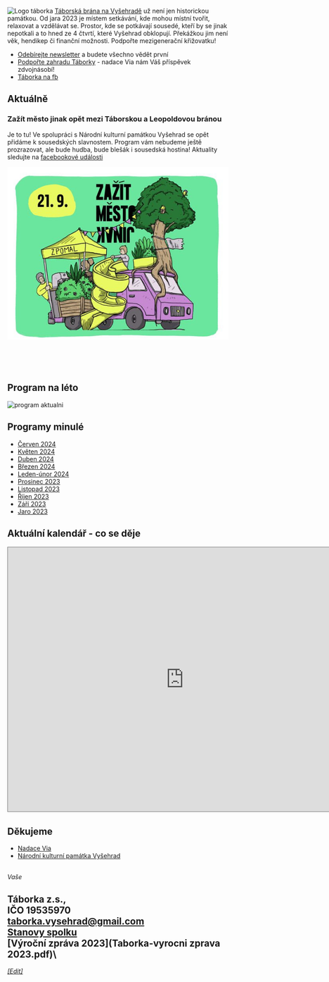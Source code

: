 ![Logo táborka](Táborka-logo.png "logo taborka")
[Táborská brána na Vyšehradě](https://mapy.cz/s/kupodozeju) už není jen historickou památkou. Od jara 2023 je místem setkávání, kde mohou místní tvořit, relaxovat a vzdělávat se. Prostor, kde se potkávají sousedé, kteří by se jinak nepotkali a to hned ze 4 čtvrtí, které Vyšehrad obklopují. Překážkou jim není věk, hendikep či finanční možnosti. Podpořte mezigenerační křižovatku!

* [Odebírejte newsletter](https://dashboard.mailerlite.com/forms/349654/86367320907187267/share) a budete všechno vědět první
* [Podpořte zahradu Táborky](https://www.darujme.cz/taborka-ma-zahradu) - nadace Via nám Váš příspěvek zdvojnásobí!
* [Táborka na fb](https://www.facebook.com/taborka.vysehrad)

## Aktuálně

### Zažít město jinak opět mezi Táborskou a Leopoldovou bránou

Je to tu! Ve spolupráci s Národní kulturní památkou Vyšehrad se opět přidáme k sousedských slavnostem. Program vám nebudeme ještě prozrazovat, ale bude hudba, bude blešák i sousedská hostina! Aktuality sledujte na [facebookové události](https://www.facebook.com/events/465723042715648) 

![ZMJ](Imgs/ZMJ-2024-invite.jpg)

<br />
<br />
<br />

## Program na léto
![program aktualni](Programy/Taborka-2024-0708.png)

## Programy minulé
* [Červen 2024](Programy/Taborka-2024-06.pdf )
* [Květen 2024](Programy/Taborka-2024-05.pdf )
* [Duben 2024](Programy/Taborka-DUBEN-2024.pdf )
* [Březen 2024](Programy/Taborka-BŘEZEN-2024-v2d.pdf)
* [Leden-únor 2024](Programy/Taborka-A4-plakat-ledenunor.pdf)
* [Prosinec 2023](Programy/Taborka-2023-12.jpg)
* [Listopad 2023](Programy/Taborka-2023-11.jpg)
* [Říjen 2023](Programy/Taborka-2023-10rijen.pdf)
* [Září 2023](Programy/Taborka-2023-09zari.pdf)
* [Jaro 2023](Programy/Taborka-2023-05PrvniJaro.jpg)

## Aktuální kalendář - co se děje
<iframe src="https://calendar.google.com/calendar/embed?height=600&wkst=2&ctz=Europe%2FPrague&bgcolor=%23ffffff&showCalendars=0&src=dGFib3JrYS52eXNlaHJhZEBnbWFpbC5jb20&color=%23F6BF26" style="border:solid 1px #777" width="800" height="600" frameborder="0" scrolling="no"></iframe>


## Děkujeme
*  [Nadace Via](https://www.nadacevia.cz/)
*  [Národní kulturní památka Vyšehrad](https://www.praha-vysehrad.cz/cs)

\
*Vaše*

Táborka z.s., \
IČO 19535970\
[taborka.vysehrad@gmail.com](mailto:taborka.vysehrad@gmail.com)\
[Stanovy spolku](Taborka-stanovy.pdf)\
[Výroční zpráva 2023](Taborka-vyrocni zprava 2023.pdf)\
---
*[[Edit]](https://github.com/filip-jezek/taborka_cz)*
